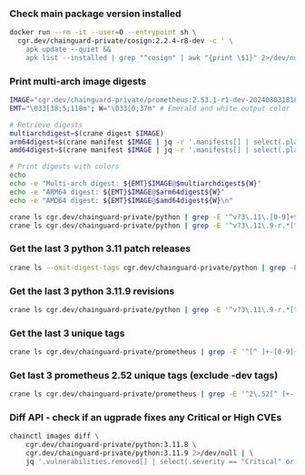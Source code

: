 ### Check main package version installed

```bash
docker run --rm -it --user=0 --entrypoint sh \
  cgr.dev/chainguard-private/cosign:2.2.4-r8-dev -c ' \
    apk update --quiet && 
    apk list --installed | grep "^cosign" | awk "{print \$1}" 2>/dev/null'
```

### Print multi-arch image digests

```bash
IMAGE="cgr.dev/chainguard-private/prometheus:2.53.1-r1-dev-202408031818"
EMT="\033[38;5;118m"; W="\033[0;37m" # Emerald and white output color

# Retrieve digests
multiarchdigest=$(crane digest $IMAGE)
arm64digest=$(crane manifest $IMAGE | jq -r '.manifests[] | select(.platform.architecture=="arm64") | .digest')
amd64digest=$(crane manifest $IMAGE | jq -r '.manifests[] | select(.platform.architecture=="amd64") | .digest')

# Print digests with colors
echo
echo -e "Multi-arch digest: ${EMT}$IMAGE@$multiarchdigest${W}"
echo -e "ARM64 digest: ${EMT}$IMAGE@$arm64digest${W}"
echo -e "AMD64 digest: ${EMT}$IMAGE@$amd64digest${W}\n"

crane ls cgr.dev/chainguard-private/python | grep -E '^v?3\.11\.[0-9]+$' | sort -V | tail -n 1
crane ls cgr.dev/chainguard-private/python | grep -E '^v?3\.11\.9-r.*[^-dev]$' | sort -V | tail -n 1
```

### Get the last 3 python 3.11 patch releases

```bash
crane ls --omit-digest-tags cgr.dev/chainguard-private/python | grep -E '^v?3\.11\.[0-9]+$' | sort -Vr | head -n 3
```

### Get the last 3 python 3.11.9 revisions

```bash
crane ls cgr.dev/chainguard-private/python | grep -E '^v?3\.11\.9-r.*[^-dev]$' | sort -Vr | head -n 3
```

### Get the last 3 unique tags

```bash
crane ls cgr.dev/chainguard-private/prometheus | grep -E '^[^ ]+-[0-9]{12}$' | grep -v '^latest' | sort -Vr | head -n 3
```

### Get last 3 prometheus 2.52 unique tags (exclude -dev tags)

```bash
crane ls cgr.dev/chainguard-private/prometheus | grep -E '^2\.52[^ ]+-[0-9]{12}$' | grep -v '^latest' | grep -v '\-dev' | sort -Vr | head -n 3
```

### Diff API - check if an ugprade fixes any Critical or High CVEs
```bash
chainctl images diff \
    cgr.dev/chainguard-private/python:3.11.8 \
    cgr.dev/chainguard-private/python:3.11.9 2>/dev/null | \
    jq '.vulnerabilities.removed[] | select(.severity == "Critical" or .severity == "High") .id'
```